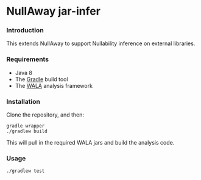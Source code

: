 NullAway jar-infer
=======

### Introduction

This extends NullAway to support Nullability inference on external libraries.

### Requirements

  * Java 8
  * The [Gradle](https://gradle.org/) build tool
  * The [WALA](http://wala.sourceforge.net/wiki/index.php/Main_Page) analysis framework

### Installation

Clone the repository, and then:

    gradle wrapper
    ./gradlew build

This will pull in the required WALA jars and build the analysis code.

### Usage

    ./gradlew test

